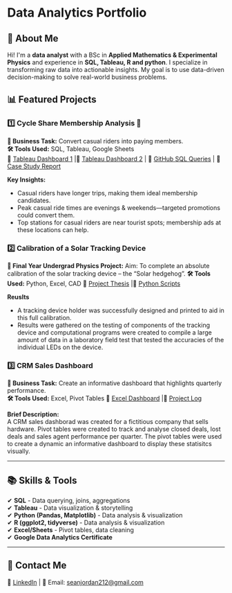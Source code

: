 # Data Analytics Portfolio

## 📌 About Me  
Hi! I'm a **data analyst** with a BSc in **Applied Mathematics & Experimental Physics** and experience in **SQL, Tableau, R and python**. I specialize in transforming raw data into actionable insights. My goal is to use data-driven decision-making to solve real-world business problems.

## 📊 Featured Projects

### 1️⃣ **Cycle Share Membership Analysis**  🚴
**📌 Business Task:** Convert casual riders into paying members.  
**🛠 Tools Used:** SQL, Tableau, Google Sheets  
🔗 [Tableau Dashboard 1](https://public.tableau.com/app/profile/sean.jordan7170/viz/CyclisticDashboard2020Q1/Dashboard1) |🔗 [Tableau Dashboard 2](https://public.tableau.com/app/profile/sean.jordan7170/viz/CyclisticDashboard2019Q1/Dashboard1) | 🔗 [GitHub SQL Queries](sql/CycleQueries.sql) | 🔗 [Case Study Report](https://docs.google.com/document/d/1BGiJKdCIfaXIgSzDd-fMw_lGg7AatwcKAeQjw4mZegA/edit?usp=sharing)

**Key Insights:**  
- Casual riders have longer trips, making them ideal membership candidates.  
- Peak casual ride times are evenings & weekends—targeted promotions could convert them.  
- Top stations for casual riders are near tourist spots; membership ads at these locations can help.

### 2️⃣ **Calibration of a Solar Tracking Device**
**📌 Final Year Undergrad Physics Project:** Aim: To complete an absolute calibration of the solar tracking device
– the “Solar hedgehog”. 
**🛠 Tools Used:** Python, Excel, CAD
🔗 [Project Thesis](/EP405_Thesis_20442404.pdf) |🔗 [Python Scripts](/py)

**Reuslts**
- A tracking device holder was successfully designed and printed to aid in this full calibration.
- Results were gathered on the testing of components of the tracking device and computational programs were created to compile a large amount of data in a
laboratory field test that tested the accuracies of the individual LEDs on the device.

### 3️⃣ **CRM Sales Dashboard**  
**📌 Business Task:** Create an informative dashboard that highlights quarterly performance.  
**🛠 Tools Used:** Excel, Pivot Tables 
🔗 [Excel Dashboard](/CRMdashboard/exceldashboard/CRMDASHBOARD.xlsx) |🔗 [Project Log](https://public.tableau.com/app/profile/sean.jordan7170/viz/CyclisticDashboard2019Q1/Dashboard1) 

**Brief Description:**  
A CRM sales dashborad was created for a fictitious company that sells hardware. Pivot tables were created to track and analyse closed deals, lost deals and sales agent performance per quarter. The pivot tables were used to create a dynamic an informative dashboard to display these statisitcs visually. 

---

## 📚 Skills & Tools
✔ **SQL** - Data querying, joins, aggregations  
✔ **Tableau** - Data visualization & storytelling  
✔ **Python (Pandas, Matplotlib)** - Data analysis & visualization  
✔ **R (ggplot2, tidyverse)** - Data analysis & visualization  
✔ **Excel/Sheets** - Pivot tables, data cleaning  
✔ **Google Data Analytics Certificate**  

---

## 📩 Contact Me  
🔗 [LinkedIn](https://www.linkedin.com/in/sean-jordan-802668296/) | 📧 Email: seanjordan212@gmail.com  
